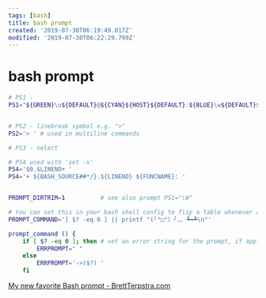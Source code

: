 ```yaml
---
tags: [bash]
title: bash prompt
created: '2019-07-30T06:19:49.017Z'
modified: '2019-07-30T06:22:29.799Z'
---
```


# bash prompt

```sh
# PS1 - 
PS1="${GREEN}\u${DEFAULT}@${CYAN}${HOST}${DEFAULT}:${BLUE}\w${DEFAULT}${BRANCH}${GREY}${SETPROXY}${RED}${ERRPROMPT}${DEFAULT}\$ "


# PS2 - linebreak symbol e.g. ">"
PS2='> ' # used in multiline commands

# PS3 - select

# PS4 used with 'set -x'
PS4='$0.$LINENO+ '
PS4='+ ${BASH_SOURCE##*/}.${LINENO} ${FUNCNAME}: '


PROMPT_DIRTRIM=1          # see also prompt PS1="\W"

# You can set this in your bash shell config to flip a table whenever a command fails with a non-zero exit status.
PROMPT_COMMAND='[ $? -eq 0 ] || printf "(╯°□°）╯︵ ┻━┻\n"' 
```


```sh
prompt_command () {
    if [ $? -eq 0 ]; then # set an error string for the prompt, if applicable
        ERRPROMPT=" "
    else
        ERRPROMPT='->($?) '
    fi

```
[My new favorite Bash prompt - BrettTerpstra.com](http://brettterpstra.com/2009/11/17/my-new-favorite-bash-prompt/)
